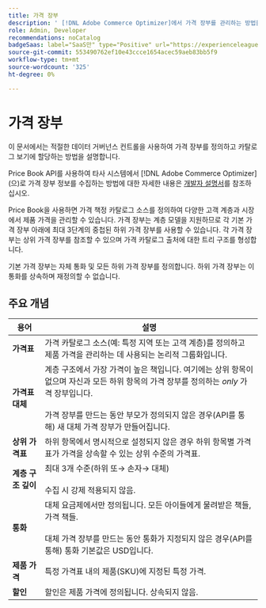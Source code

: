 ```yaml
---
title: 가격 장부
description: ' [!DNL Adobe Commerce Optimizer]에서 가격 장부를 관리하는 방법을 알아보세요.'
role: Admin, Developer
recommendations: noCatalog
badgeSaas: label="SaaS만" type="Positive" url="https://experienceleague.adobe.com/ko/docs/commerce/user-guides/product-solutions" tooltip="Adobe Commerce as a Cloud Service 및 Adobe Commerce Optimizer 프로젝트에만 적용됩니다(Adobe 관리 SaaS 인프라)."
source-git-commit: 553490762ef10e43ccce1654acec59aeb83bb5f9
workflow-type: tm+mt
source-wordcount: '325'
ht-degree: 0%

---
```


# 가격 장부

이 문서에서는 적절한 데이터 거버넌스 컨트롤을 사용하여 가격 장부를 정의하고 카탈로그 보기에 할당하는 방법을 설명합니다.

Price Book API를 사용하여 타사 시스템에서 [!DNL Adobe Commerce Optimizer]&#x200B;(으)로 가격 장부 정보를 수집하는 방법에 대한 자세한 내용은 [개발자 설명서](https://developer-stage.adobe.com/commerce/services/composable-catalog/data-ingestion/api-reference/#tag/Price-Books)를 참조하십시오.

Price Book을 사용하면 가격 책정 카탈로그 소스를 정의하여 다양한 고객 계층과 시장에서 제품 가격을 관리할 수 있습니다. 가격 장부는 계층 모델을 지원하므로 각 기본 가격 장부 아래에 최대 3단계의 중첩된 하위 가격 장부를 사용할 수 있습니다. 각 가격 장부는 상위 가격 장부를 참조할 수 있으며 가격 카탈로그 출처에 대한 트리 구조를 형성합니다.

기본 가격 장부는 자체 통화 및 모든 하위 가격 장부를 정의합니다. 하위 가격 장부는 이 통화를 상속하며 재정의할 수 없습니다.

## 주요 개념

| 용어 | 설명 |
|------|-------------|
| **가격표** | 가격 카탈로그 소스(예: 특정 지역 또는 고객 계층)를 정의하고 제품 가격을 관리하는 데 사용되는 논리적 그룹화입니다. |
| **가격표 대체** | 계층 구조에서 가장 가격이 높은 책입니다. 여기에는 상위 항목이 없으며 자신과 모든 하위 항목의 가격 장부를 정의하는 *only* 가격 장부입니다.<br/><br/>가격 장부를 만드는 동안 부모가 정의되지 않은 경우(API를 통해) 새 대체 가격 장부가 만들어집니다. |
| **상위 가격표** | 하위 항목에서 명시적으로 설정되지 않은 경우 하위 항목별 가격표가 가격을 상속할 수 있는 상위 수준의 가격표. |
| **계층 구조 깊이** | 최대 3개 수준(하위 또→ 손자→ 대체)<br/><br/>수집 시 강제 적용되지 않음. |
| **통화** | 대체 요금제에서만 정의됩니다. 모든 아이들에게 물려받은 책들, 가격 책들.<br/><br/>대체 가격 장부를 만드는 동안 통화가 지정되지 않은 경우(API를 통해) 통화 기본값은 USD입니다. |
| **제품 가격** | 특정 가격표 내의 제품(SKU)에 지정된 특정 가격. |
| **할인** | 할인은 제품 가격에 정의됩니다. 상속되지 않음. |
